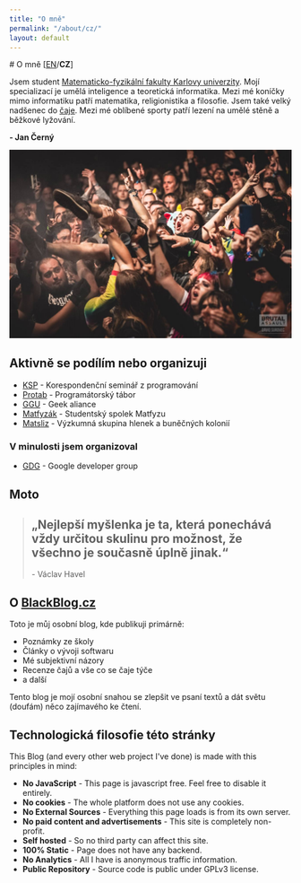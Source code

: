 ```yaml
---
title: "O mně"
permalink: "/about/cz/"
layout: default
---
```


<article markdown="1">
# O mně
[<a href="/about/" class="categories">EN</a>/<b>CZ</b>]


Jsem student [Matematicko-fyzikální fakulty Karlovy univerzity](https://www.mff.cuni.cz/).
Mojí specializací je umělá inteligence a teoretická informatika.
Mezi mé koníčky mimo informatiku patří matematika, religionistika a filosofie.
Jsem také velký nadšenec do [čaje](https://blackblog.cz/#tea).
Mezi mé oblíbené sporty patří lezení na umělé stěně a běžkové lyžování.

**- Jan Černý**

![Me](/assets/meta/me.jpg)

## Aktivně se podílím nebo organizuji
- [KSP](https://ksp.mff.cuni.cz/) - Korespondenční seminář z programování
- [Protab](https://protab.cz/) - Programátorský tábor
- [GGU](https://ggu.cz/) - Geek aliance
- [Matfyzák](https://matfyzak.cz/) - Studentský spolek Matfyzu
- [Matsliz](http://slimoco.ning.com/group/matsliz) - Výzkumná skupina hlenek a buněčných kolonií

### V minulosti jsem organizoval
- [GDG](https://gug.cz) - Google developer group

## Moto

> ## „Nejlepší myšlenka je ta, která ponechává vždy určitou skulinu pro možnost, že všechno je současně úplně jinak.“
> \- Václav Havel

# O [BlackBlog.cz](http://blackblog.cz/)

Toto je můj osobní blog, kde publikuji primárně:

- Poznámky ze školy
- Články o vývoji softwaru
- Mé subjektivní názory
- Recenze čajů a vše co se čaje týče
- a další

Tento blog je mojí osobní snahou se zlepšit ve psaní textů a dát světu (doufám) něco
zajímavého ke čtení.

## Technologická filosofie této stránky
This Blog (and every other web project I've done) is made with this principles in mind:
- __No JavaScript__ - This page is javascript free. Feel free to disable it entirely.
- __No cookies__ - The whole platform does not use any cookies.
- __No External Sources__ - Everything this page loads is from its own server.
- __No paid content and advertisements__ - This site is completely non-profit.
- __Self hosted__ - So no third party can affect this site.
- __100% Static__ - Page does not have any backend.
- __No Analytics__ - All I have is anonymous traffic information.
- __Public Repository__ - Source code is public under GPLv3 license.

</article>
